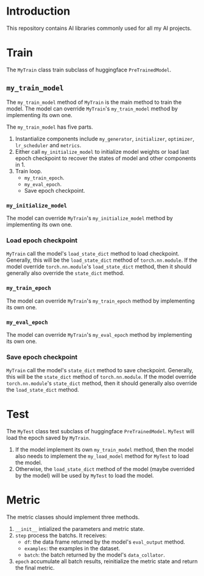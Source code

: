 # Introduction

This repository contains AI libraries commonly used for all my AI projects.

# Train

The `MyTrain` class train subclass of huggingface `PreTrainedModel`.

## `my_train_model`

The `my_train_model` method of `MyTrain` is the main method to train the model. The model can override `MyTrain`'s `my_train_model` method by implementing its own one.

The `my_train_model` has five parts.
1. Instantialize components include `my_generator`, `initializer`, `optimizer`, `lr_scheduler` and `metrics`.
2. Either call `my_initialize_model` to initialize model weights or load last epoch checkpoint to recover the states of model and other components in 1.
3. Train loop.
    - `my_train_epoch`.
    - `my_eval_epoch`.
    - Save epoch checkpoint.

### `my_initialize_model`

The model can override `MyTrain`'s `my_initialize_model` method by implementing its own one.

### Load epoch checkpoint

`MyTrain` call the model's `load_state_dict` method to load checkpoint. Generally, this will be the `load_state_dict` method of `torch.nn.module`. If the model override `torch.nn.module`'s `load_state_dict` method, then it should generally also override the `state_dict` method.

### `my_train_epoch`

The model can override `MyTrain`'s `my_train_epoch` method by implementing its own one.

### `my_eval_epoch`

The model can override `MyTrain`'s `my_eval_epoch` method by implementing its own one.

### Save epoch checkpoint

`MyTrain` call the model's `state_dict` method to save checkpoint.  Generally, this will be the `state_dict` method of `torch.nn.module`. If the model override `torch.nn.module`'s `state_dict` method, then it should generally also override the `load_state_dict` method.

# Test

The `MyTest` class test subclass of huggingface `PreTrainedModel`. `MyTest` will load the epoch saved by `MyTrain`.
1. If the model implement its own `my_train_model` method, then the model also needs to implement the `my_load_model` method for `MyTest` to load the model.
2. Otherwise, the `load_state_dict` method of the model (maybe overrided by the model) will be used by `MyTest` to load the model.

# Metric

The metric classes should implement three methods.
1. `__init__` intialized the parameters and metric state.
2. `step` process the batchs. It receives:
    - `df`: the data frame returned by the model's `eval_output` method.
    - `examples`: the examples in the dataset.
    - `batch`: the batch returned by the model's `data_collator`.
3. `epoch` accumulate all batch results, reinitialize the metric state and return the final metric.
